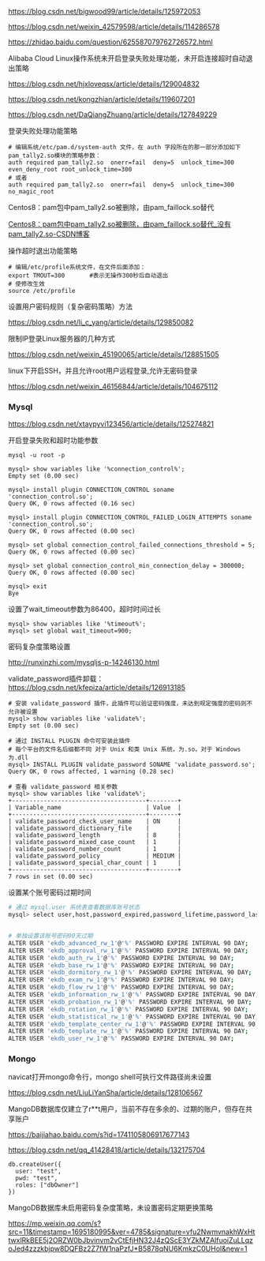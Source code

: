 https://blog.csdn.net/bigwood99/article/details/125972053

https://blog.csdn.net/weixin_42579598/article/details/114286578

https://zhidao.baidu.com/question/625587079762726572.html



Alibaba  Cloud Linux操作系统未开启登录失败处理功能，未开启连接超时自动退出策略

https://blog.csdn.net/hjxloveqsx/article/details/129004832

https://blog.csdn.net/kongzhian/article/details/119607201

https://blog.csdn.net/DaQiangZhuang/article/details/127849229

登录失败处理功能策略

~~~shell
# 编辑系统/etc/pam.d/system-auth 文件，在 auth 字段所在的那一部分添加如下pam_tally2.so模块的策略参数：
auth required pam_tally2.so  onerr=fail  deny=5  unlock_time=300 even_deny_root root_unlock_time=300
# 或者
auth required pam_tally2.so  onerr=fail  deny=5  unlock_time=300 no_magic_root
~~~

Centos8：pam包中pam_tally2.so被删除，由pam_faillock.so替代

[Centos8：pam包中pam_tally2.so被删除，由pam_faillock.so替代_没有pam_tally2.so-CSDN博客](https://blog.csdn.net/weixin_46156844/article/details/104675112)

操作超时退出功能策略

~~~shell
# 编辑/etc/profile系统文件，在文件后面添加：
export TMOUT=300       #表示无操作300秒后自动退出
# 使修改生效
source /etc/profile
~~~

设置用户密码规则（复杂密码策略）方法

https://blog.csdn.net/li_c_yang/article/details/129850082

限制IP登录Linux服务器的几种方式

https://blog.csdn.net/weixin_45190065/article/details/128851505

linux下开启SSH，并且允许root用户远程登录,允许无密码登录

https://blog.csdn.net/weixin_46156844/article/details/104675112



### Mysql

https://blog.csdn.net/xtaypyvi123456/article/details/125274821

开启登录失败和超时功能参数

~~~shell
mysql -u root -p

mysql> show variables like '%connection_control%';
Empty set (0.00 sec)

mysql> install plugin CONNECTION_CONTROL soname 'connection_control.so';
Query OK, 0 rows affected (0.16 sec)

mysql> install plugin CONNECTION_CONTROL_FAILED_LOGIN_ATTEMPTS soname 'connection_control.so';
Query OK, 0 rows affected (0.00 sec)

mysql> set global connection_control_failed_connections_threshold = 5;
Query OK, 0 rows affected (0.00 sec)

mysql> set global connection_control_min_connection_delay = 300000;
Query OK, 0 rows affected (0.00 sec)

mysql> exit
Bye
~~~



设置了wait_timeout参数为86400，超时时间过长

~~~shell
mysql> show variables like '%timeout%';
mysql> set global wait_timeout=900;
~~~

密码复杂度策略设置

http://runxinzhi.com/mysqljs-p-14246130.html

validate_password插件卸载：https://blog.csdn.net/kfepiza/article/details/126913185

~~~shell
# 安装 validate_password 插件，此插件可以验证密码强度，未达到规定强度的密码则不允许被设置
mysql> show variables like 'validate%';
Empty set (0.00 sec)

# 通过 INSTALL PLUGIN 命令可安装此插件
# 每个平台的文件名后缀都不同 对于 Unix 和类 Unix 系统，为.so，对于 Windows 为.dll
mysql> INSTALL PLUGIN validate_password SONAME 'validate_password.so';
Query OK, 0 rows affected, 1 warning (0.28 sec)

# 查看 validate_password 相关参数
mysql> show variables like 'validate%';
+--------------------------------------+--------+
| Variable_name                        | Value  |
+--------------------------------------+--------+
| validate_password_check_user_name    | ON     |
| validate_password_dictionary_file    |        |
| validate_password_length             | 8      |
| validate_password_mixed_case_count   | 1      |
| validate_password_number_count       | 1      |
| validate_password_policy             | MEDIUM |
| validate_password_special_char_count | 1      |
+--------------------------------------+--------+
7 rows in set (0.00 sec)

~~~

设置某个账号密码过期时间

~~~bash
# 通过 mysql.user 系统表查看数据库账号状态
mysql> select user,host,password_expired,password_lifetime,password_last_changed,account_locked from mysql.user;


# 单独设置该账号密码90天过期
ALTER USER 'ekdb_advanced_rw_1'@'%' PASSWORD EXPIRE INTERVAL 90 DAY;
ALTER USER 'ekdb_approval_rw_1'@'%' PASSWORD EXPIRE INTERVAL 90 DAY;
ALTER USER 'ekdb_auth_rw_1'@'%' PASSWORD EXPIRE INTERVAL 90 DAY;
ALTER USER 'ekdb_base_rw_1'@'%' PASSWORD EXPIRE INTERVAL 90 DAY;
ALTER USER 'ekdb_dormitory_rw_1'@'%' PASSWORD EXPIRE INTERVAL 90 DAY;
ALTER USER 'ekdb_exam_rw_1'@'%' PASSWORD EXPIRE INTERVAL 90 DAY;
ALTER USER 'ekdb_flow_rw_1'@'%' PASSWORD EXPIRE INTERVAL 90 DAY;
ALTER USER 'ekdb_information_rw_1'@'%' PASSWORD EXPIRE INTERVAL 90 DAY;
ALTER USER 'ekdb_probation_rw_1'@'%' PASSWORD EXPIRE INTERVAL 90 DAY;
ALTER USER 'ekdb_rotation_rw_1'@'%' PASSWORD EXPIRE INTERVAL 90 DAY;
ALTER USER 'ekdb_statistical_rw_1'@'%' PASSWORD EXPIRE INTERVAL 90 DAY;
ALTER USER 'ekdb_template_center_rw_1'@'%' PASSWORD EXPIRE INTERVAL 90 DAY;
ALTER USER 'ekdb_template_rw_1'@'%' PASSWORD EXPIRE INTERVAL 90 DAY;
ALTER USER 'ekdb_user_rw_1'@'%' PASSWORD EXPIRE INTERVAL 90 DAY;

~~~





### Mongo

navicat打开mongo命令行，mongo shell可执行文件路径尚未设置

https://blog.csdn.net/LiuLiYanSha/article/details/128106567

MangoDB数据库仅建立了r**t用户，当前不存在多余的、过期的账户，但存在共享账户

https://baijiahao.baidu.com/s?id=1741105806917677143

https://blog.csdn.net/qq_41428418/article/details/132175704

~~~
db.createUser({
  user: "test",
  pwd: "test",
  roles: ["dbOwner"]
})
~~~

MangoDB数据库未启用密码复杂度策略，未设置密码定期更换策略

https://mp.weixin.qq.com/s?src=11&timestamp=1695180995&ver=4785&signature=vfu2NwmvnakhWxHttwxlRkBEE5j2ORZW0bJbvinvm2vCtEfjHN32J4zQScE3YZkMZAlfuoiZuLLqzoJed4zzzkbjpw8DQFBz2Z7fW1naPzfJ*B5878qNU6KmkzC0UHol&new=1